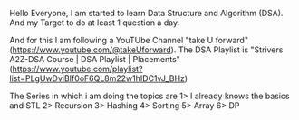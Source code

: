 Hello Everyone,
I am started to learn Data Structure and Algorithm (DSA).
And my Target to do at least 1 question a day.

And for this I am following a YouTUbe Channel "take U forward" (https://www.youtube.com/@takeUforward).
The DSA Playlist is "Strivers A2Z-DSA Course | DSA Playlist | Placements" (https://www.youtube.com/playlist?list=PLgUwDviBIf0oF6QL8m22w1hIDC1vJ_BHz)

The Series in which i am doing the topics are
1> I already knows the basics and STL
2> Recursion
3> Hashing
4> Sorting
5> Array
6> DP